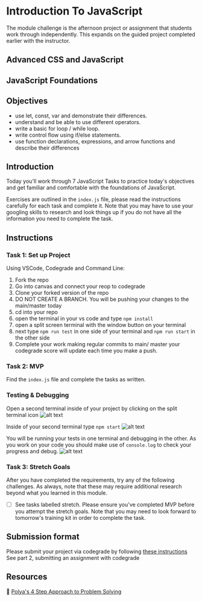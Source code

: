 # Introduction To JavaScript

The module challenge is the afternoon project or assignment that students work through independently. This expands on the guided project completed earlier with the instructor.

## Advanced CSS and JavaScript

## JavaScript Foundations

## Objectives

- use let, const, var and demonstrate their differences.
- understand and be able to use different operators.
- write a basic for loop / while loop.
- write control flow using if/else statements.
- use function declarations, expressions, and arrow
  functions and describe their differences

## Introduction

Today you'll work through 7 JavaScript Tasks to practice today's objectives and get familiar and comfortable with the foundations of JavaScript.

Exercises are outlined in the `index.js` file, please read the instructions carefully for each task and complete it. Note that you may have to use your googling skills to research and look things up if you do not have all the information you need to complete the task.

## Instructions

### Task 1: Set up Project

Using VSCode, Codegrade and Command Line:

1. Fork the repo
2. Go into canvas and connect your reop to codegrade
3. Clone your forked version of the repo
4. DO NOT CREATE A BRANCH. You will be pushing your changes to the main/master today
5. cd into your repo
6. open the terminal in your vs code and type `npm install`
7. open a split screen terminal with the window button on your terminal
8. next type `npm run test` in one side of your terminal and `npm run start` in the other side
9. Complete your work making regular commits to main/ master your codegrade score will update each time you make a push.

### Task 2: MVP

Find the `index.js` file and complete the tasks as written.

### Testing & Debugging

Open a second terminal inside of your project by clicking on the split terminal icon
![alt text](assets/split_terminal.png 'Split Terminal')

Inside of your second terminal type `npm start`
![alt text](assets/npm_start.png 'type npm start')

You will be running your tests in one terminal and debugging in the other. As you work on your code you should make use of `console.log` to check your progress and debug.
![alt text](assets/tests_debug_terminal_final.png 'your terminal should look like this')

### Task 3: Stretch Goals

After you have completed the requirements, try any of the following challenges. As always, note that these may require additional research beyond what you learned in this module.

- [ ] See tasks labelled stretch. Please ensure you've completed MVP before you attempt the stretch goals. Note that you may need to look forward to tomorrow's training kit in order to complete the task.

## Submission format

Please submit your project via codegrade by following [these instructions](https://bloomtech.notion.site/bloomtech/BloomTech-Git-Flow-Step-by-step-269f68ae3bf64eb689a8328715a179f9) See part 2, submitting an assignment with codegrade

## Resources

🧮 [Polya's 4 Step Approach to Problem Solving](https://math.berkeley.edu/~gmelvin/polya.pdf)
